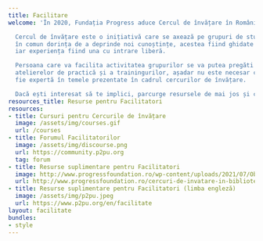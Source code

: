 ```yaml
---
title: Facilitare
welcome: 'În 2020, Fundația Progress aduce Cercul de învățare în România!

  Cercul de învățare este o inițiativă care se axează pe grupuri de studiu care au
  în comun dorința de a deprinde noi cunoștințe, acestea fiind ghidate de un facilitator,
  iar experiența fiind una cu intrare liberă.

  Persoana care va facilita activitatea grupurilor se va putea pregăti prin intermediul
  atelierelor de practică și a trainingurilor, așadar nu este necesar ca aceasta să
  fie expertă în temele prezentate în cadrul cercurilor de învățare.

  Dacă ești interesat să te implici, parcurge resursele de mai jos și contactează-ne!'
resources_title: Resurse pentru Facilitatori
resources:
- title: Cursuri pentru Cercurile de învățare
  image: /assets/img/courses.gif
  url: /courses
- title: Forumul Facilitatorilor
  image: /assets/img/discourse.png
  url: https://community.p2pu.org
  tag: forum
- title: Resurse suplimentare pentru Facilitatori
  image: http://www.progressfoundation.ro/wp-content/uploads/2021/07/Obraz1.jpg
  url: http://www.progressfoundation.ro/cercuri-de-invatare-in-biblioteci/
- title: Resurse suplimentare pentru Facilitatori (limba engleză)
  image: /assets/img/p2pu.jpeg
  url: https://www.p2pu.org/en/facilitate
layout: facilitate
bundles:
- style
---
```


